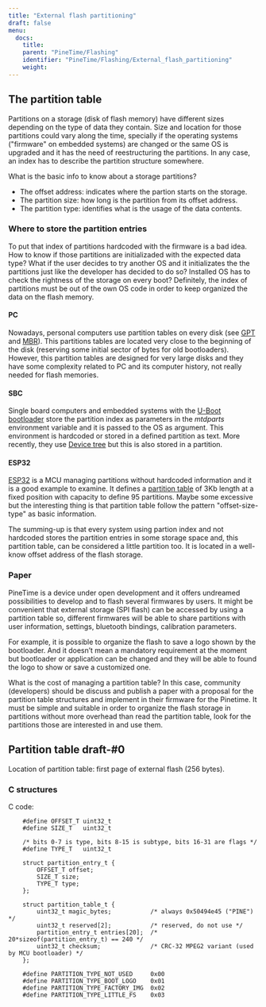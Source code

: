 ```yaml
---
title: "External flash partitioning"
draft: false
menu:
  docs:
    title:
    parent: "PineTime/Flashing"
    identifier: "PineTime/Flashing/External_flash_partitioning"
    weight: 
---
```


## The partition table

Partitions on a storage (disk of flash memory) have different sizes depending on the type of data they contain. Size and location for those partitions could vary along the time, specially if the operating systems ("firmware" on embedded systems) are changed or the same OS is upgraded and it has the need of reestructuring the partitions. In any case, an index has to describe the partition structure somewhere.

What is the basic info to know about a storage partitions?

* The offset address: indicates where the partion starts on the storage.
* The partition size: how long is the partition from its offset address.
* The partition type: identifies what is the usage of the data contents.

### Where to store the partition entries

To put that index of partitions hardcoded with the firmware is a bad idea. How to know if those partitions are initializaded with the expected data type? What if the user decides to try another OS and it initializates the the partitions just like the developer has decided to do so? Installed OS has to check the rightness of the storage on every boot? Definitely, the index of partitions must be out of the own OS code in order to keep organized the data on the flash memory.

#### PC

Nowadays, personal computers use partition tables on every disk (see [GPT](https://en.wikipedia.org/wiki/GUID_Partition_Table) and [MBR](https://en.wikipedia.org/wiki/Master_boot_record#PT)). This partitions tables are located very close to the beginning of the disk (reserving some initial sector of bytes for old bootloaders). However, this partition tables are designed for very large disks and they have some complexity related to PC and its computer history, not really needed for flash memories.

#### SBC

Single board computers and embedded systems with the [U-Boot bootloader](https://en.wikipedia.org/wiki/Das_U-Boot) store the partition index as parameters in the _mtdparts_ environment variable and it is passed to the OS as argument. This environment is hardcoded or stored in a defined partition as text. More recently, they use [Device tree](https://en.wikipedia.org/wiki/Device_tree) but this is also stored in a partition.

#### ESP32

[ESP32](https://en.wikipedia.org/wiki/ESP32) is a MCU managing partitions without hardcoded information and it is a good example to examine. It defines a [partition table](https://docs.espressif.com/projects/esp-idf/en/latest/esp32/api-guides/partition-tables.html) of 3Kb length at a fixed position with capacity to define 95 partitions. Maybe some excessive but the interesting thing is that partition table follow the pattern "offset-size-type" as basic information.

The summing-up is that every system using partion index and not hardcoded stores the partition entries in some storage space and, this partition table, can be considered a little partition too. It is located in a well-know offset address of the flash storage.

### Paper

PineTime is a device under open development and it offers undreamed possibilities to develop and to flash several firmwares by users. It might be convenient that external storage (SPI flash) can be accessed by using a partition table so, different firmwares will be able to share partitions with user information, settings, bluetooth bindings, calibration parameters.

For example, it is possible to organize the flash to save a logo shown by the bootloader. And it doesn’t mean a mandatory requirement at the moment but bootloader or application can be changed and they will be able to found the logo to show or save a customized one.

What is the cost of managing a partition table? In this case, community (developers) should be discuss and publish a paper with a proposal for the partition table structures and implement in their firmware for the Pinetime. It must be simple and suitable in order to organize the flash storage in partitions without more overhead than read the partition table, look for the partitions those are interested in and use them.

## Partition table draft-#0

Location of partition table: first page of external flash (256 bytes).

### C structures

C code:

```
	#define OFFSET_T uint32_t
	#define SIZE_T   uint32_t

	/* bits 0-7 is type, bits 8-15 is subtype, bits 16-31 are flags */
	#define TYPE_T   uint32_t

	struct partition_entry_t {
	    OFFSET_T offset;
	    SIZE_T size;
	    TYPE_T type;   
	};

	struct partition_table_t {
	    uint32_t magic_bytes;           /* always 0x50494e45 ("PINE") */
	    uint32_t reserved[2];           /* reserved, do not use */
	    partition_entry_t entries[20];  /* 20*sizeof(partition_entry_t) == 240 */
	    uint32_t checksum;              /* CRC-32 MPEG2 variant (used by MCU bootloader) */
	};

	#define PARTITION_TYPE_NOT_USED		0x00
	#define PARTITION_TYPE_BOOT_LOGO 	0x01
	#define PARTITION_TYPE_FACTORY_IMG 	0x02
	#define PARTITION_TYPE_LITTLE_FS 	0x03

```
